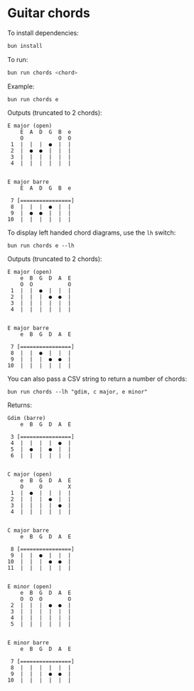 # Guitar chords

To install dependencies:

```bash
bun install
```

To run:

```bash
bun run chords <chord>
```

Example:

```
bun run chords e
```

Outputs (truncated to 2 chords):

```
E major (open)
    E  A  D  G  B  e
    O           O  O
 1  |  |  |  ●  |  |
 2  |  ●  ●  |  |  |
 3  |  |  |  |  |  |
 4  |  |  |  |  |  |


E major barre
    E  A  D  G  B  e

 7 [================]
 8  |  |  |  ●  |  |
 9  |  ●  ●  |  |  |
10  |  |  |  |  |  |
```

To display left handed chord diagrams, use the `lh` switch:

```
bun run chords e --lh
```

Outputs (truncated to 2 chords):

```
E major (open)
    e  B  G  D  A  E
    O  O           O
 1  |  |  ●  |  |  |
 2  |  |  |  ●  ●  |
 3  |  |  |  |  |  |
 4  |  |  |  |  |  |


E major barre
    e  B  G  D  A  E

 7 [================]
 8  |  |  ●  |  |  |
 9  |  |  |  ●  ●  |
10  |  |  |  |  |  |
```

You can also pass a CSV string to return a number of chords:

```
bun run chords --lh "gdim, c major, e minor"
```

Returns:

```
Gdim (barre)
    e  B  G  D  A  E

 3 [================]
 4  |  |  |  |  ●  |
 5  |  ●  |  ●  |  |
 6  |  |  |  |  |  |


C major (open)
    e  B  G  D  A  E
    O     O        X
 1  |  ●  |  |  |  |
 2  |  |  |  ●  |  |
 3  |  |  |  |  ●  |
 4  |  |  |  |  |  |


C major barre
    e  B  G  D  A  E

 8 [================]
 9  |  |  ●  |  |  |
10  |  |  |  ●  ●  |
11  |  |  |  |  |  |


E minor (open)
    e  B  G  D  A  E
    O  O  O        O
 2  |  |  |  ●  ●  |
 3  |  |  |  |  |  |
 4  |  |  |  |  |  |
 5  |  |  |  |  |  |


E minor barre
    e  B  G  D  A  E

 7 [================]
 8  |  |  |  |  |  |
 9  |  |  |  ●  ●  |
10  |  |  |  |  |  |
```

